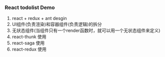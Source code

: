 ### React todolist Demo
1. react + redux + ant desgin
2. UI组件(负责渲染)和容器组件(负责逻辑)的拆分
3. 无状态组件(当组件只有一个render函数时，就可以用一个无状态组件来定义)
4. react-thunk 使用
5. react-saga 使用
6. react-redux 使用